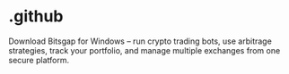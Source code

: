 # .github
Download Bitsgap for Windows – run crypto trading bots, use arbitrage strategies, track your portfolio, and manage multiple exchanges from one secure platform.

